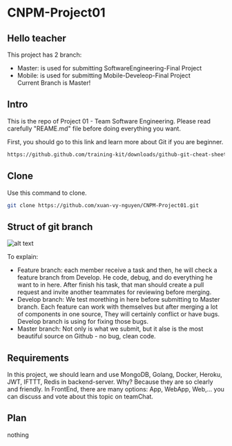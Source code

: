# CNPM-Project01

## Hello teacher
This project has 2 branch:
- Master: is used for submitting SoftwareEngineering-Final Project
- Mobile: is used for submitting Mobile-Develeop-Final Project <br/>
Current Branch is Master!

## Intro
This is the repo of Project 01 - Team Software Engineering. Please read carefully "REAME.md" file before doing everything you want.

First, you should go to this link and learn more about Git if you are beginner.
```bash
https://github.github.com/training-kit/downloads/github-git-cheat-sheet.pdf
```

## Clone 
Use this command to clone.

```bash
git clone https://github.com/xuan-vy-nguyen/CNPM-Project01.git
```

## Struct of git branch
![alt text](https://miro.medium.com/max/1200/1*uUpzVOpdFw5V-tJ_YvgFmA.png)

To explain:
- Feature branch: each member receive a task and then, he will check a feature branch from Develop. He code, debug, and do everything he want to in here. After finish his task, that man should create a pull request and invite another teammates for reviewing  before merging.
- Develop branch: We test morething in here before submitting to Master branch. Each feature can work with themselves but after merging a lot of components in one source, They will certainly conflict or have bugs. Develop branch is using for fixing those bugs. 
- Master branch: Not only is what we submit, but it alse is the most beautiful source on Github - no bug, clean code.

## Requirements
In this project, we should learn and use MongoDB, Golang, Docker, Heroku, JWT, IFTTT, Redis in backend-server. Why? Because they are so clearly and friendly.
In FrontEnd, there are many options: App, WebApp, Web,... you can discuss and vote about this topic on teamChat.

## Plan
nothing